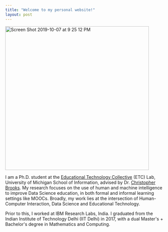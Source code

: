 ```yaml
---
title: "Welcome to my personal website!"
layout: post
---
```


<img width="458" alt="Screen Shot 2019-10-07 at 9 25 12 PM" src="https://user-images.githubusercontent.com/10827200/143934506-5d9be919-0a2e-401e-bc23-d613c2ef89b3.png">

I am a Ph.D. student at the [Educational Technology Collective][etc] (ETC) Lab, University of Michigan School of Information, advised by Dr. [Christopher Brooks][brooksch]. My research focuses on the use of human and machine intelligence to improve Data Science education, in both formal and informal learning settings like MOOCs. Broadly, my work lies at the intersection of Human-Computer Interaction,  Data Science and Educational Technology. 

Prior to this, I worked at IBM Research Labs, India. I graduated from the Indian Institute of Technology Delhi (IIT Delhi) in 2017, with a dual Master's + Bachelor's degree in Mathematics and Computing. 

[etc]: https://edtech.labs.si.umich.edu/
[brooksch]:   http://christopherbrooks.ca/
